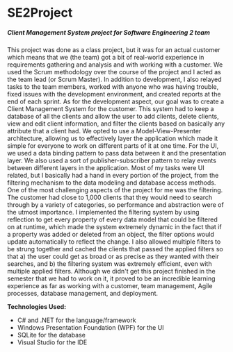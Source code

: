 # SE2Project
##### Client Management System project for Software Engineering 2 team

  This project was done as a class project, but it was for an actual customer which means that we (the team) got a bit of real-world
experience in requirements gathering and analysis and with working with a customer. We used the Scrum methodology over the course of
the project and I acted as the team lead (or Scrum Master). In addition to development, I also relayed tasks to the team members, 
worked with anyone who was having trouble, fixed issues with the development environment, and created reports at the end of each sprint.
As for the development aspect, our goal was to create a Client Management System for the customer. This system had to keep a database of
all the clients and allow the user to add clients, delete clients, view and edit client information, and filter the clients based on
basically any attribute that a client had. We opted to use a Model-View-Presenter architecture, allowing us to effectively layer the 
application which made it simple for everyone to work on different parts of it at one time. For the UI, we used a data binding pattern
to pass data between it and the presentation layer. We also used a sort of publisher-subscriber pattern to relay events between different
layers in the application. Most of my tasks were UI related, but I basically had a hand in every portion of the project, from the
filtering mechanism to the data modeling and database access methods. One of the most challenging aspects of the project for me was the
filtering. The customer had close to 1,000 clients that they would need to search through by a variety of categories, so performance and
abstraction were of the utmost importance. I implemented the filtering system by using reflection to get every property of every data
model that could be filtered on at runtime, which made the system extremely dynamic in the fact that if a property was added or deleted
from an object, the filter options would update automatically to reflect the change. I also allowed multiple filters to be strung 
together and cached the clients that passed the applied filters so that a) the user could get as broad or as precise as they wanted with
their searches, and b) the filtering system was extremely efficient, even with multiple applied filters. Although we didn't get this 
project finished in the semester that we had to work on it, it proved to be an incredible learning experience as far as working with a 
customer, team management, Agile processes, database management, and deployment. 

**Technologies Used:**
  * C# and .NET for the language/framework
  * Windows Presentation Foundation (WPF) for the UI
  * SQLite for the database
  * Visual Studio for the IDE
